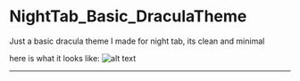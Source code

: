 # NightTab_Basic_DraculaTheme
Just a basic dracula theme I made for night tab, its clean and minimal

here is what it looks like:
![alt text](https://i.imgur.com/4lmggTQ.png)
<hr>
